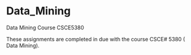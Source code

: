 # Data_Mining
Data Mining Course CSCE5380


These assignments are completed in due with the course CSCE# 5380 ( Data Mining). 

